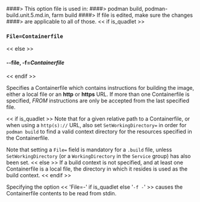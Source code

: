 ####> This option file is used in:
####>   podman build, podman-build.unit.5.md.in, farm build
####> If file is edited, make sure the changes
####> are applicable to all of those.
<< if is_quadlet >>
### `File=Containerfile`
<< else >>
#### **--file**, **-f**=*Containerfile*
<< endif >>


Specifies a Containerfile which contains instructions for building the image,
either a local file or an **http** or **https** URL.  If more than one
Containerfile is specified, *FROM* instructions are only be accepted from the
last specified file.

<< if is_quadlet >>
Note that for a given relative path to a Containerfile, or when using a `http(s)://` URL, also set
`SetWorkingDirectory=` in order for `podman build` to find a valid context directory for the
resources specified in the Containerfile.

Note that setting a `File=` field is mandatory for a `.build` file, unless `SetWorkingDirectory` (or
a `WorkingDirectory` in the `Service` group) has also been set.
<< else >>
If a build context is not specified, and at least one Containerfile is a
local file, the directory in which it resides is used as the build
context.
<< endif >>

Specifying the option << 'File=-' if is_quadlet else '`-f -`' >> causes
the Containerfile contents to be read from stdin.
